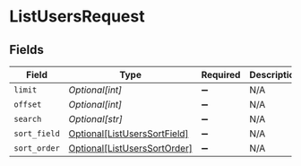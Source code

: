 # ListUsersRequest


## Fields

| Field                                                                         | Type                                                                          | Required                                                                      | Description                                                                   |
| ----------------------------------------------------------------------------- | ----------------------------------------------------------------------------- | ----------------------------------------------------------------------------- | ----------------------------------------------------------------------------- |
| `limit`                                                                       | *Optional[int]*                                                               | :heavy_minus_sign:                                                            | N/A                                                                           |
| `offset`                                                                      | *Optional[int]*                                                               | :heavy_minus_sign:                                                            | N/A                                                                           |
| `search`                                                                      | *Optional[str]*                                                               | :heavy_minus_sign:                                                            | N/A                                                                           |
| `sort_field`                                                                  | [Optional[ListUsersSortField]](../../models/operations/listuserssortfield.md) | :heavy_minus_sign:                                                            | N/A                                                                           |
| `sort_order`                                                                  | [Optional[ListUsersSortOrder]](../../models/operations/listuserssortorder.md) | :heavy_minus_sign:                                                            | N/A                                                                           |